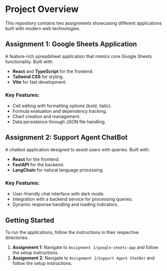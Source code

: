 # Project Overview

This repository contains two assignments showcasing different applications built with modern web technologies.

## Assignment 1: Google Sheets Application

A feature-rich spreadsheet application that mimics core Google Sheets functionality. Built with:

- **React** and **TypeScript** for the frontend.
- **Tailwind CSS** for styling.
- **Vite** for fast development.

### Key Features:
- Cell editing with formatting options (bold, italic).
- Formula evaluation and dependency tracking.
- Chart creation and management.
- Data persistence through JSON file handling.

## Assignment 2: Support Agent ChatBot

A chatbot application designed to assist users with queries. Built with:

- **React** for the frontend.
- **FastAPI** for the backend.
- **LangChain** for natural language processing.

### Key Features:
- User-friendly chat interface with dark mode.
- Integration with a backend service for processing queries.
- Dynamic response handling and loading indicators.

## Getting Started

To run the applications, follow the instructions in their respective directories.

1. **Assignment 1**: Navigate to `Assignment 1/google-sheets-app` and follow the setup instructions.
2. **Assignment 2**: Navigate to `Assignment 2/Support Agent ChatBot` and follow the setup instructions.
